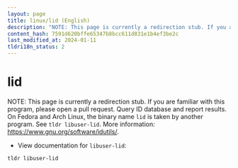 ```yaml
---
layout: page
title: linux/lid (English)
description: "NOTE: This page is currently a redirection stub. If you are familiar with this program, please open a pull request."
content_hash: 7591d620bffe65347b8bcc611d831e1b4ef3be2c
last_modified_at: 2024-01-11
tldri18n_status: 2
---
```

# lid

NOTE: This page is currently a redirection stub. If you are familiar with this program, please open a pull request.
Query ID database and report results.
On Fedora and Arch Linux, the binary name `lid` is taken by another program. See `tldr libuser-lid`.
More information: <https://www.gnu.org/software/idutils/>.

- View documentation for `libuser-lid`:

`tldr libuser-lid`
